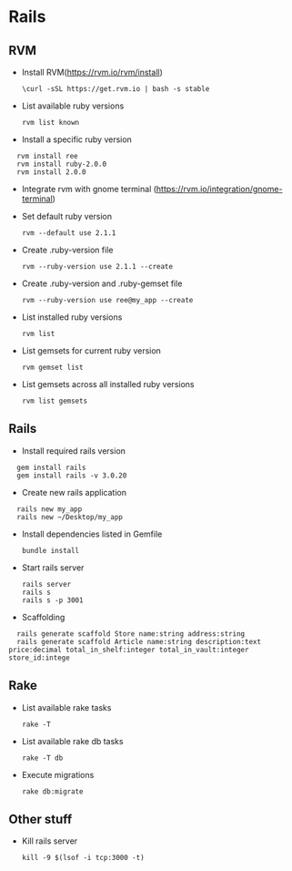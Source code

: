 # Rails

## RVM

* Install RVM(https://rvm.io/rvm/install)

  `\curl -sSL https://get.rvm.io | bash -s stable`

* List available ruby versions

  `rvm list known`

* Install a specific ruby version
```
  rvm install ree
  rvm install ruby-2.0.0
  rvm install 2.0.0
```

* Integrate rvm with gnome terminal (https://rvm.io/integration/gnome-terminal)

* Set default ruby version

  `rvm --default use 2.1.1`

* Create .ruby-version file

  `rvm --ruby-version use 2.1.1 --create`

* Create .ruby-version and .ruby-gemset file

  `rvm --ruby-version use ree@my_app --create`

* List installed ruby versions

  `rvm list`

* List gemsets for current ruby version

  `rvm gemset list`

* List gemsets across all installed ruby versions

  `rvm list gemsets`

## Rails

* Install required rails version
```
  gem install rails
  gem install rails -v 3.0.20
```

* Create new rails application
```
  rails new my_app
  rails new ~/Desktop/my_app
```

* Install dependencies listed in Gemfile

  `bundle install`

* Start rails server

  ```
  rails server
  rails s
  rails s -p 3001
  ```
  

* Scaffolding
```
  rails generate scaffold Store name:string address:string
  rails generate scaffold Article name:string description:text price:decimal total_in_shelf:integer total_in_vault:integer store_id:intege
```

## Rake

* List available rake tasks

  `rake -T`

* List available rake db tasks

  `rake -T db`

* Execute migrations

  `rake db:migrate`

## Other stuff

* Kill rails server

  `kill -9 $(lsof -i tcp:3000 -t)`
